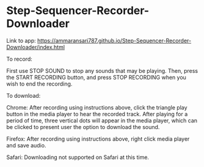 # Step-Sequencer-Recorder-Downloader
Link to app: https://ammaransari787.github.io/Step-Sequencer-Recorder-Downloader/index.html

To record: 

First use STOP SOUND to stop any sounds that may be playing. Then, press the START RECORDING button, and press STOP RECORDING when you wish to end the recording.

To download: 

Chrome: After recording using instructions above, click the triangle play button in the media player to hear the recorded track. After playing for a period of time, three vertical dots will appear in the media player, which can be clicked to present user the option to download the sound. 

Firefox: After recording using instructions above, right click media player and save audio. 

Safari: Downloading not supported on Safari at this time. 
